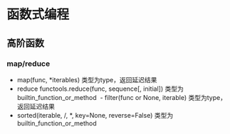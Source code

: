 # 函数式编程
## 高阶函数
### map/reduce
  - map(func, *iterables) 类型为type，返回延迟结果
  - reduce functools.reduce(func, sequence[, initial]) 类型为builtin_function_or_method
  - filter(func or None, iterable) 类型为type，返回延迟结果
  - sorted(iterable, /, *, key=None, reverse=False) 类型为builtin_function_or_method
